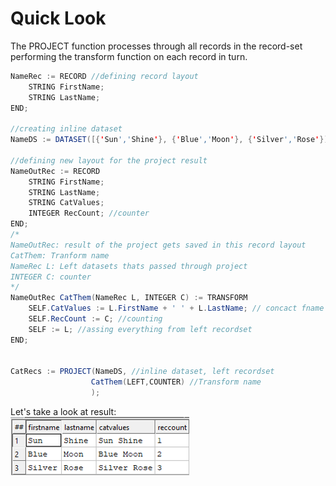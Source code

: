 # Quick Look

The PROJECT function processes through all records in the record-set performing the transform function on each record in turn.

```java
NameRec := RECORD //defining record layout
	STRING FirstName;
	STRING LastName;
END;

//creating inline dataset
NameDS := DATASET([{'Sun','Shine'}, {'Blue','Moon'}, {'Silver','Rose'}], NameRec);

//defining new layout for the project result
NameOutRec := RECORD
	STRING FirstName;
	STRING LastName;
	STRING CatValues;
 	INTEGER RecCount; //counter
END;
/*
NameOutRec: result of the project gets saved in this record layout
CatThem: Tranform name
NameRec L: Left datasets thats passed through project
INTEGER C: counter
*/
NameOutRec CatThem(NameRec L, INTEGER C) := TRANSFORM
	SELF.CatValues := L.FirstName + ' ' + L.LastName; // concact fname and last name
  	SELF.RecCount := C; //counting
	SELF := L; //assing everything from left recordset
END;


CatRecs := PROJECT(NameDS, //inline dataset, left recordset
                  CatThem(LEFT,COUNTER) //Transform name
                  );
```

Let's take a look at result:\
![project fname lname exp](./Images/project_Fname.jpg)
